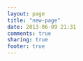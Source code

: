 ```yaml
---
layout: page
title: "new-page"
date: 2013-06-09 21:31
comments: true
sharing: true
footer: true
---
```

